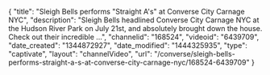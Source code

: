 {
    "title": "Sleigh Bells performs \"Straight A's\" at Converse City Carnage NYC",
    "description": "Sleigh Bells headlined Converse City Carnage NYC at the Hudson River Park on July 21st, and absolutely brought down the house. Check out their incredible ...",
    "channelid": "168524",
    "videoid": "6439709",
    "date_created": "1344872927",
    "date_modified": "1444325935",
    "type": "captivate",
    "layout": "channelVideo",
    "url": "\/converse\/sleigh-bells-performs-straight-a-s-at-converse-city-carnage-nyc\/168524-6439709"
}